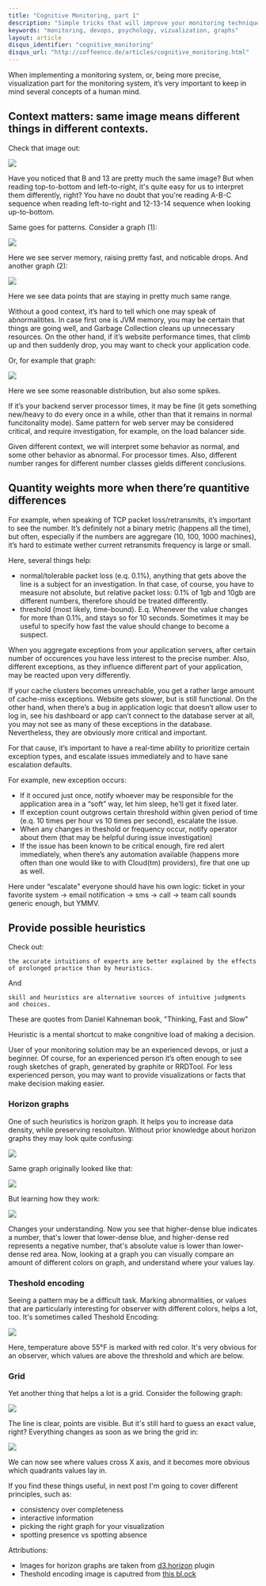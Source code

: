 ```yaml
---
title: "Cognitive Monitoring, part 1"
description: "Simple tricks that will improve your monitoring techniques by providing information in a way that's easier for your brain to see and interpret."
keywords: "monitoring, devops, psychology, vizualization, graphs"
layout: article
disqus_identifier: "cognitive_monitoring"
disqus_url: "http://coffeenco.de/articles/cognitive_monitoring.html"
---
```


When implementing a monitoring system, or, being more precise, visualization part for the monitoring system, it’s very important to keep in mind several concepts of a human mind.

## Context matters: same image means different things in different contexts.

Check that image out:

<img src="/assets/images/cognitive_monitoring/illusion_01.png" />

Have you noticed that B and 13 are pretty much the same image? But when reading top-to-bottom and left-to-right, it's quite easy for us to interpret them differently, right? You have no doubt that you're reading A-B-C sequence when reading left-to-right and 12-13-14 sequence when looking up-to-bottom.

Same goes for patterns. Consider a graph (1):

<img src="/assets/images/cognitive_monitoring/01.png" />

Here we see server memory, raising pretty fast, and noticable drops. And another graph (2):

<img src="/assets/images/cognitive_monitoring/02.png" />

Here we see data points that are staying in pretty much same range.

Without a good context, it’s hard to tell which one may speak of abnormalitites. In case first one is JVM memory, you may be certain that things are going well, and Garbage Collection cleans up unnecessary resources. On the other hand, if it’s website performance times, that climb up and then suddenly drop, you may want to check your application code.

Or, for example that graph:

<img src="/assets/images/cognitive_monitoring/03.png" />

Here we see some reasonable distribution, but also some spikes.

If it’s your backend server processor times, it may be fine (it gets something new/heavy to do every once in a while, other than that it remains in normal funcitonality mode). Same pattern for web server may be considered critical, and require investigation, for example, on the load balancer side.

Given different context, we will interpret some behavior as normal, and some other behavior as abnormal. For processor times. Also, different number ranges for different number classes gields different conclusions.

## Quantity weights more when there’re quantitive differences

For example, when speaking of TCP packet loss/retransmits, it’s important to see the number. It’s definitely not a binary metric (happens all the time), but often, especially if the numbers are aggregare (10, 100, 1000 machines), it’s hard to estimate wether current retransmits frequency is large or small.

Here, several things help:

  * normal/tolerable packet loss (e.q. 0.1%), anything that gets above the line is a subject for an investigation. In that case, of course, you have to measure not absolute, but relative packet loss: 0.1% of 1gb and 10gb are different numbers, therefore should be treated differently.
  * threshold (most likely, time-bound). E.q. Whenever the value changes for more than 0.1%, and stays so for 10 seconds. Sometimes it may be useful to specify how fast the value should change to become a suspect.

When you aggregate exceptions from your application servers, after certain number of occurences you have less interest to the precise number. Also, different exceptions, as they influence different part of your application, may be reacted upon very differently.

If your cache clusters becomes unreachable, you get a rather large amount of cache-miss exceptions. Website gets slower, but is still functional. On the other hand, when there’s a bug in application logic that doesn’t allow user to log in, see his dashboard or app can’t connect to the database server at all, you may not see as many of these exceptions in the database. Nevertheless, they are obviously more critical and important.

For that cause, it’s important to have a real-time ability to prioritize certain exception types, and escalate issues immediately and to have sane escalation defaults.

For example, new exception occurs:

  * If it occured just once, notify whoever may be responsible for the application area in a “soft” way, let him sleep, he’ll get it fixed later.
  * If exception count outgrows certain threshold within given period of time (e.q. 10 times per hour vs 10 times per second), escalate the issue.
  * When any changes in theshold or frequency occur, notify operator about them (that may be helpful during issue investigation)
  * If the issue has been known to be critical enough, fire red alert immediately, when there’s any automation available (happens more often than one would like to with Cloud(tm) providers), fire that one up as well.

Here under “escalate” everyone should have his own logic: ticket in your favorite system -> email notification -> sms -> call -> team call sounds generic enough, but YMMV.

## Provide possible heuristics

Check out:

	the accurate intuitions of experts are better explained by the effects of prolonged practice than by heuristics.

And

	skill and heuristics are alternative sources of intuitive judgments and choices.

These are quotes from Daniel Kahneman book, "Thinking, Fast and Slow"

Heuristic is a mental shortcut to make congnitive load of making a decision.

User of your monitoring solution may be an experienced devops, or just a beginner. Of course, for an experienced person it’s often enough to see rough sketches of graph, generated by graphite or RRDTool. For less experienced person, you may want to provide visualizations or facts that make decision making easier.

### Horizon graphs

One of such heuristics is horizon graph. It helps you to increase data density, while preserving resoluiton. Without prior knowledge about horizon graphs they may look quite confusing:

<img src="/assets/images/cognitive_monitoring/horizon_01.png" />

Same graph originally looked like that:

<img src="/assets/images/cognitive_monitoring/horizon_02.png" />

But learning how they work:

<img src="/assets/images/cognitive_monitoring/horizon_03.png" />

Changes your understanding. Now you see that higher-dense blue indicates a number, that's lower that lower-dense blue, and higher-dense red represents a negative number, that's absolute value is lower than lower-dense red area. Now, looking at a graph you can visually compare an amount of different colors on graph, and understand where your values lay.

### Theshold encoding

Seeing a pattern may be a difficult task. Marking abnormalities, or values that are particularly interesting for observer with different colors, helps a lot, too. It's sometimes called Theshold Encoding:

<img src="/assets/images/cognitive_monitoring/04.png" />

Here, temperature above 55°F is marked with red color. It's very obvious for an observer, which values are above the threshold and which are below.

### Grid

Yet another thing that helps a lot is a grid. Consider the following graph:

<img src="/assets/images/cognitive_monitoring/05.png" />

The line is clear, points are visible. But it's still hard to guess an exact value, right? Everything changes as soon as we bring the grid in:

<img src="/assets/images/cognitive_monitoring/06.png" />

We can now see where values cross X axis, and it becomes more obvious which quadrants values lay in.

If you find these things useful, in next post I'm going to cover different principles, such as:

  * consistency over completeness
  * interactive information
  * picking the right graph for your visualization
  * spotting presence vs spotting absence

Attributions:

  * Images for horizon graphs are taken from [d3.horizon](https://github.com/d3/d3-plugins/tree/master/horizon) plugin
  * Theshold encoding image is caputred from [this bl.ock](http://bl.ocks.org/3970883)
